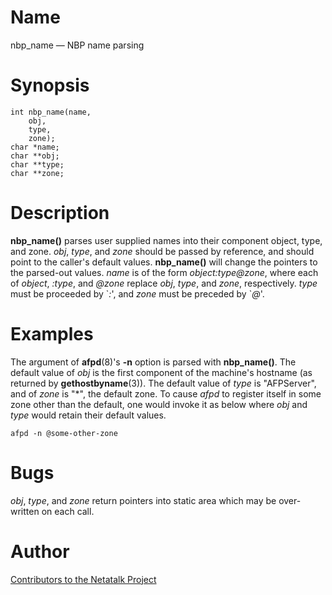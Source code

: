 # Name

nbp_name — NBP name parsing

# Synopsis

    int nbp_name(name,
        obj,
        type,
        zone);
    char *name;
    char **obj;
    char **type;
    char **zone;

# Description

**nbp_name()** parses user supplied names into their component object,
type, and zone. *obj*, *type*, and *zone* should be passed by reference,
and should point to the caller's default values. **nbp_name()** will
change the pointers to the parsed-out values. *name* is of the form
*object:type@zone*, where each of *object*, *:type*, and *@zone*
replace *obj*, *type*, and *zone*, respectively. *type* must be
proceeded by \`*:*', and *zone* must be preceded by \`*@*'.

# Examples

The argument of **afpd**(8)'s **-n** option is parsed with **nbp_name()**. The
default value of *obj* is the first component of the machine's hostname
(as returned by **gethostbyname**(3)). The default value of *type* is
"AFPServer", and of *zone* is "\*", the default zone. To cause
*afpd* to register itself in some zone other than the default, one would
invoke it as below where *obj* and *type* would retain their default values.

    afpd -n @some-other-zone

# Bugs

*obj*, *type*, and *zone* return pointers into static area which may be
over-written on each call.

# Author

[Contributors to the Netatalk Project](https://netatalk.io/contributors)
